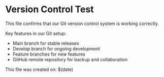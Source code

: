 # Version Control Test

This file confirms that our Git version control system is working correctly.

Key features in our Git setup:
- Main branch for stable releases
- Develop branch for ongoing development
- Feature branches for new features
- GitHub remote repository for backup and collaboration

This file was created on: $(date) 